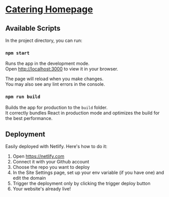 # [Catering Homepage](https://catering-homepage.netlify.app)


## Available Scripts
In the project directory, you can run:

### `npm start`

Runs the app in the development mode.\
Open [http://localhost:3000](http://localhost:3000) to view it in your browser.

The page will reload when you make changes.\
You may also see any lint errors in the console.

### `npm run build`

Builds the app for production to the `build` folder.\
It correctly bundles React in production mode and optimizes the build for the best performance.

## Deployment
Easily deployed with Netlify. Here's how to do it:
1. Open https://netlify.com
2. Connect it with your Github account
3. Choose the repo you want to deploy
4. In the Site Settings page, set up your env variable (if you have one) and edit the domain 
5. Trigger the deployment only by clicking the trigger deploy button
6. Your website's already live!



